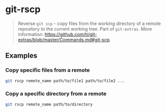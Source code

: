 # git-rscp

> Reverse `git scp` - copy files from the working directory of a remote repository to the current working tree. Part of `git-extras`. More information: <https://github.com/tj/git-extras/blob/master/Commands.md#git-scp>.

## Examples

### Copy specific files from a remote

```bash
git rscp remote_name path/to/file1 path/to/file2 ...
```

### Copy a specific directory from a remote

```bash
git rscp remote_name path/to/directory
```
